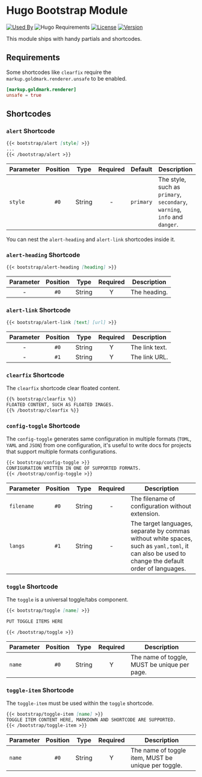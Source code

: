 # Hugo Bootstrap Module

[![Used By](https://img.shields.io/badge/dynamic/json?color=success&label=used+by&query=repositories_humanize&logo=hugo&style=flat-square&url=https://api.razonyang.com/v1/github/dependents/razonyang/hugo-mod-bootstrap)](https://github.com/razonyang/hugo-mod-bootstrap/network/dependents)
![Hugo Requirements](https://img.shields.io/badge/dynamic/json?color=important&label=requirements&query=requirements&logo=hugo&style=flat-square&url=https://api.razonyang.com/v1/hugo/modules/github.com/razonyang/hugo-mod-bootstrap)
[![License](https://img.shields.io/github/license/razonyang/hugo-mod-bootstrap?style=flat-square)](https://github.com/razonyang/hugo-mod-bootstrap/blob/main/LICENSE)
[![Version](https://img.shields.io/github/v/tag/razonyang/hugo-mod-bootstrap?label=version&style=flat-square)](https://github.com/razonyang/hugo-mod-bootstrap/tags)

This module ships with handy partials and shortcodes.

## Requirements

Some shortcodes like `clearfix` require the `markup.goldmark.renderer.unsafe` to be enabled.

```toml
[markup.goldmark.renderer]
unsafe = true
```

## Shortcodes

### `alert` Shortcode

```markdown
{{< bootstrap/alert [style] >}}
...
{{< /bootstrap/alert >}}
```

| Parameter | Position |  Type  | Required | Default   | Description                                                                |
| --------- | :------: | :----: | :------: | --------- | -------------------------------------------------------------------------- |
| `style`   |   `#0`   | String |    -     | `primary` | The style, such as `primary`, `secondary`, `warning`, `info` and `danger`. |

You can nest the `alert-heading` and `alert-link` shortcodes inside it.

### `alert-heading` Shortcode

```markdown
{{< bootstrap/alert-heading [heading] >}}
```

| Parameter | Position |  Type  | Required | Description  |
| :-------: | :------: | :----: | :------: | ------------ |
|     -     |   `#0`   | String |    Y     | The heading. |

### `alert-link` Shortcode

```markdown
{{< bootstrap/alert-link [text] [url] >}}
```

| Parameter | Position |  Type  | Required | Description    |
| :-------: | :------: | :----: | :------: | -------------- |
|     -     |   `#0`   | String |    Y     | The link text. |
|     -     |   `#1`   | String |    Y     | The link URL.  |

### `clearfix` Shortcode

The `clearfix` shortcode clear floated content.

```markdown
{{% bootstrap/clearfix %}}
FLOATED CONTENT, SUCH AS FLOATED IMAGES.
{{% /bootstrap/clearfix %}}
```

### `config-toggle` Shortcode

The `config-toggle` generates same configuration in multiple formats (`TOML`, `YAML` and `JSON`) from one configuration, it's useful to write docs for projects that support multiple formats configurations.

```markdown
{{< bootstrap/config-toggle >}}
CONFIGURATION WRITTEN IN ONE OF SUPPORTED FORMATS.
{{< /bootstrap/config-toggle >}}
```

| Parameter  | Position |  Type  | Required | Description                                                                                                                                       |
| ---------- | :------: | :----: | :------: | ------------------------------------------------------------------------------------------------------------------------------------------------- |
| `filename` |   `#0`   | String |    -     | The filename of configuration without extension.                                                                                                  |
| `langs`    |   `#1`   | String |    -     | The target languages, separate by commas without white spaces, such as `yaml,toml`, it can also be used to change the default order of languages. |

### `toggle` Shortcode

The `toggle` is a universal toggle/tabs component.

```markdown
{{< bootstrap/toggle [name] >}}

PUT TOGGLE ITEMS HERE

{{< /bootstrap/toggle >}}
```

| Parameter | Position |  Type  | Required | Description                                  |
| --------- | :------: | :----: | :------: | -------------------------------------------- |
| `name`    |   `#0`   | String |    Y     | The name of toggle, MUST be unique per page. |

### `toggle-item` Shortcode

The `toggle-item` must be used within the `toggle` shortcode.

```markdown
{{< bootstrap/toggle-item [name] >}}
TOGGLE ITEM CONTENT HERE, MARKDOWN AND SHORTCODE ARE SUPPORTED.
{{< /bootstrap/toggle-item >}}
```

| Parameter | Position |  Type  | Required | Description                                         |
| --------- | :------: | :----: | :------: | --------------------------------------------------- |
| `name`    |   `#0`   | String |    Y     | The name of toggle item, MUST be unique per toggle. |
